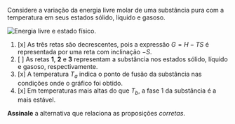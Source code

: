 Considere a variação da energia livre molar de uma substância pura com a temperatura em seus estados sólido, líquido e gasoso.

![Energia livre e estado físico.](2C04.svg)

1. [x] As três retas são decrescentes, pois a expressão $G = H - TS$ é representada por uma reta com inclinação $-S$.
2. [ ] As retas **1**, **2** e **3** representam a substância nos estados sólido, líquido e gasoso, respectivamente.
3. [x] A temperatura $T_a$ indica o ponto de fusão da substância nas condições onde o gráfico foi obtido.
4. [x] Em temperaturas mais altas do que $T_b$, a fase 1 da substância é a mais estável.

**Assinale** a alternativa que relaciona as proposições *corretas*.
